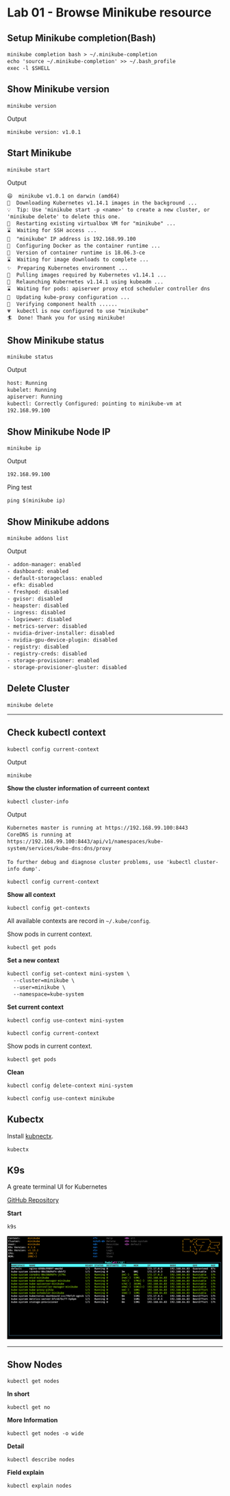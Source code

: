 # Lab 01 - Browse Minikube resource

## Setup Minikube completion(Bash)

```
minikube completion bash > ~/.minikube-completion
echo 'source ~/.minikube-completion' >> ~/.bash_profile
exec -l $SHELL
```

## Show Minikube version

```
minikube version
```

Output

```
minikube version: v1.0.1
```

## Start Minikube

```
minikube start
```

Output

```
😄  minikube v1.0.1 on darwin (amd64)
🤹  Downloading Kubernetes v1.14.1 images in the background ...
💡  Tip: Use 'minikube start -p <name>' to create a new cluster, or 'minikube delete' to delete this one.
🔄  Restarting existing virtualbox VM for "minikube" ...
⌛  Waiting for SSH access ...
📶  "minikube" IP address is 192.168.99.100
🐳  Configuring Docker as the container runtime ...
🐳  Version of container runtime is 18.06.3-ce
⌛  Waiting for image downloads to complete ...
✨  Preparing Kubernetes environment ...
🚜  Pulling images required by Kubernetes v1.14.1 ...
🔄  Relaunching Kubernetes v1.14.1 using kubeadm ...
⌛  Waiting for pods: apiserver proxy etcd scheduler controller dns
📯  Updating kube-proxy configuration ...
🤔  Verifying component health ......
💗  kubectl is now configured to use "minikube"
🏄  Done! Thank you for using minikube!
```

## Show Minikube status

```
minikube status
```

Output
```
host: Running
kubelet: Running
apiserver: Running
kubectl: Correctly Configured: pointing to minikube-vm at 192.168.99.100
```

## Show Minikube Node IP

```
minikube ip
```

Output

```
192.168.99.100
```

Ping test

```
ping $(minikube ip)
```

## Show Minikube addons

```
minikube addons list
```

Output

```
- addon-manager: enabled
- dashboard: enabled
- default-storageclass: enabled
- efk: disabled
- freshpod: disabled
- gvisor: disabled
- heapster: disabled
- ingress: disabled
- logviewer: disabled
- metrics-server: disabled
- nvidia-driver-installer: disabled
- nvidia-gpu-device-plugin: disabled
- registry: disabled
- registry-creds: disabled
- storage-provisioner: enabled
- storage-provisioner-gluster: disabled
```

## Delete Cluster

```
minikube delete
```

----

## Check kubectl context

```
kubectl config current-context
```

Output

```
minikube
```

__Show the cluster information of curreent context__

```
kubectl cluster-info
```

Output

```
Kubernetes master is running at https://192.168.99.100:8443
CoreDNS is running at https://192.168.99.100:8443/api/v1/namespaces/kube-system/services/kube-dns:dns/proxy

To further debug and diagnose cluster problems, use 'kubectl cluster-info dump'.
```

```
kubectl config current-context
```

__Show all context__

```
kubectl config get-contexts
```

All available contexts are record in `~/.kube/config`.

Show pods in current context.

```
kubectl get pods
```

__Set a new context__

```
kubectl config set-context mini-system \
  --cluster=minikube \
  --user=minikube \
  --namespace=kube-system
```

__Set current context__

```
kubectl config use-context mini-system
```

```
kubectl config current-context
```

Show pods in current context.

```
kubectl get pods
```

__Clean__

```
kubectl config delete-context mini-system
```

```
kubectl config use-context minikube
```

## Kubectx

Install [kubnectx](https://github.com/ahmetb/kubectx).

```
kubectx
```

## K9s

A greate terminal UI for Kubernetes

[GitHub Repository](https://github.com/derailed/k9s)

__Start__

```
k9s
```

![](img/lab-01-k9s.png)

----

## Show Nodes

```
kubectl get nodes
```

__In short__

```
kubectl get no
```

__More Information__

```
kubectl get nodes -o wide
```

__Detail__

```
kubectl describe nodes
```

__Field explain__

```
kubectl explain nodes
```
